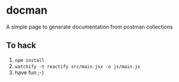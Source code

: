 # docman
A simple page to generate documentation from postman collections

## To hack

1. `npm install`
2. `watchify -t reactify src/main.jsx -o js/main.js`
3. have fun ;-)
